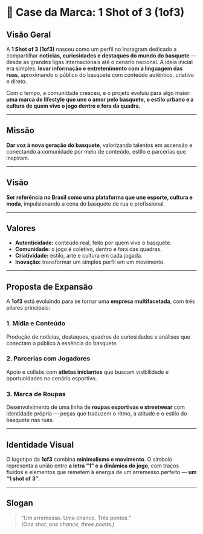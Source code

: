 # 🏀 Case da Marca: 1 Shot of 3 (1of3)

## Visão Geral

A **1 Shot of 3 (1of3)** nasceu como um perfil no Instagram dedicado a compartilhar **notícias, curiosidades e destaques do mundo do basquete** — desde as grandes ligas internacionais até o cenário nacional. A ideia inicial era simples: **levar informação e entretenimento com a linguagem das ruas**, aproximando o público do basquete com conteúdo autêntico, criativo e direto.

Com o tempo, a comunidade cresceu, e o projeto evoluiu para algo maior: **uma marca de lifestyle que une o amor pelo basquete, o estilo urbano e a cultura de quem vive o jogo dentro e fora da quadra.**

---

## Missão

**Dar voz à nova geração do basquete**, valorizando talentos em ascensão e conectando a comunidade por meio de conteúdo, estilo e parcerias que inspiram.

---

## Visão

**Ser referência no Brasil como uma plataforma que une esporte, cultura e moda**, impulsionando a cena do basquete de rua e profissional.

---

## Valores

- **Autenticidade:** conteúdo real, feito por quem vive o basquete.  
- **Comunidade:** o jogo é coletivo, dentro e fora das quadras.  
- **Criatividade:** estilo, arte e cultura em cada jogada.  
- **Inovação:** transformar um simples perfil em um movimento.  

---

## Proposta de Expansão

A **1of3** está evoluindo para se tornar uma **empresa multifacetada**, com três pilares principais:

### 1. Mídia e Conteúdo  
Produção de notícias, destaques, quadros de curiosidades e análises que conectam o público à essência do basquete.

### 2. Parcerias com Jogadores  
Apoio e collabs com **atletas iniciantes** que buscam visibilidade e oportunidades no cenário esportivo.

### 3. Marca de Roupas  
Desenvolvimento de uma linha de **roupas esportivas e streetwear** com identidade própria — peças que traduzem o ritmo, a atitude e o estilo do basquete nas ruas.

---

## Identidade Visual

O logotipo da **1of3** combina **minimalismo e movimento**. O símbolo representa a união entre **a letra “1” e a dinâmica do jogo**, com traços fluidos e elementos que remetem à energia de um arremesso perfeito — **um “1 shot of 3”**.

---

## Slogan

> “Um arremesso. Uma chance. Três pontos.”  
> *(One shot, one chance, three points.)*
